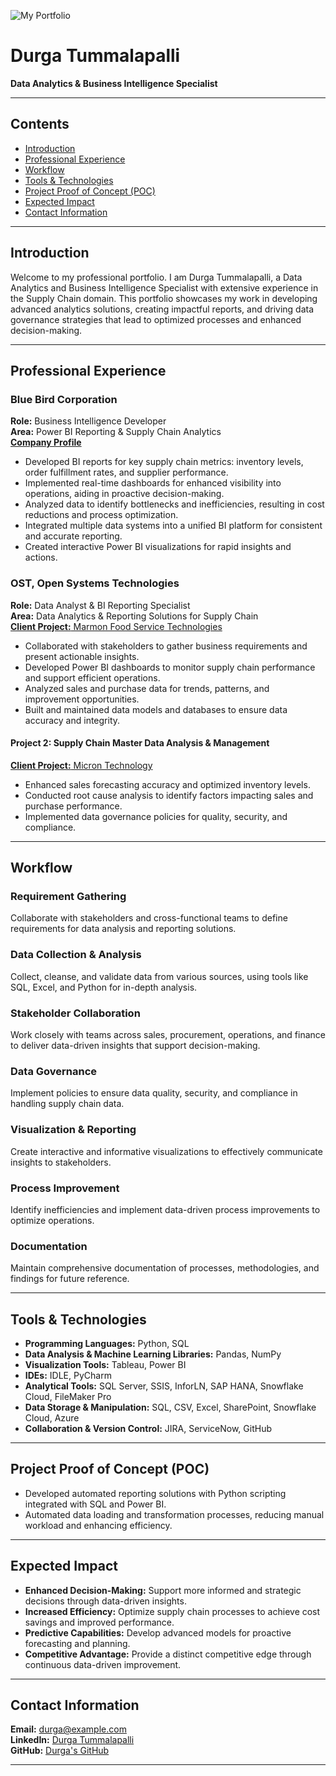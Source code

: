![My Portfolio](https://img.pikbest.com/wp/202346/data-analytics-web-banner-and-business-chart-mockup-featuring-a-3d-rendered-seo-user-interface_9621529.jpg!w700wp)
# Durga Tummalapalli
**Data Analytics & Business Intelligence Specialist**

---

## Contents
- [Introduction](#introduction)
- [Professional Experience](#professional-experience)
- [Workflow](#workflow)
- [Tools & Technologies](#tools--technologies)
- [Project Proof of Concept (POC)](#project-proof-of-concept-poc)
- [Expected Impact](#expected-impact)
- [Contact Information](#contact-information)

---

## Introduction

Welcome to my professional portfolio. I am Durga Tummalapalli, a Data Analytics and Business Intelligence Specialist with extensive experience in the Supply Chain domain. This portfolio showcases my work in developing advanced analytics solutions, creating impactful reports, and driving data governance strategies that lead to optimized processes and enhanced decision-making.

---

## Professional Experience

### Blue Bird Corporation

**Role:** Business Intelligence Developer  
**Area:** Power BI Reporting & Supply Chain Analytics  
[**Company Profile**](https://www.blue-bird.com/)

- Developed BI reports for key supply chain metrics: inventory levels, order fulfillment rates, and supplier performance.
- Implemented real-time dashboards for enhanced visibility into operations, aiding in proactive decision-making.
- Analyzed data to identify bottlenecks and inefficiencies, resulting in cost reductions and process optimization.
- Integrated multiple data systems into a unified BI platform for consistent and accurate reporting.
- Created interactive Power BI visualizations for rapid insights and actions.

### OST, Open Systems Technologies

**Role:** Data Analyst & BI Reporting Specialist  
**Area:** Data Analytics & Reporting Solutions for Supply Chain  
[**Client Project:** Marmon Food Service Technologies](https://marmonfoodservice.com/our-story/)

- Collaborated with stakeholders to gather business requirements and present actionable insights.
- Developed Power BI dashboards to monitor supply chain performance and support efficient operations.
- Analyzed sales and purchase data for trends, patterns, and improvement opportunities.
- Built and maintained data models and databases to ensure data accuracy and integrity.

#### **Project 2: Supply Chain Master Data Analysis & Management**  
[**Client Project:** Micron Technology](https://www.micron.com/about/our-commitment/sourcing-responsibly/supply-chain)

- Enhanced sales forecasting accuracy and optimized inventory levels.
- Conducted root cause analysis to identify factors impacting sales and purchase performance.
- Implemented data governance policies for quality, security, and compliance.

---

## Workflow

### Requirement Gathering

Collaborate with stakeholders and cross-functional teams to define requirements for data analysis and reporting solutions.

### Data Collection & Analysis

Collect, cleanse, and validate data from various sources, using tools like SQL, Excel, and Python for in-depth analysis.

### Stakeholder Collaboration

Work closely with teams across sales, procurement, operations, and finance to deliver data-driven insights that support decision-making.

### Data Governance

Implement policies to ensure data quality, security, and compliance in handling supply chain data.

### Visualization & Reporting

Create interactive and informative visualizations to effectively communicate insights to stakeholders.

### Process Improvement

Identify inefficiencies and implement data-driven process improvements to optimize operations.

### Documentation

Maintain comprehensive documentation of processes, methodologies, and findings for future reference.

---

## Tools & Technologies

- **Programming Languages:** Python, SQL  
- **Data Analysis & Machine Learning Libraries:** Pandas, NumPy  
- **Visualization Tools:** Tableau, Power BI  
- **IDEs:** IDLE, PyCharm  
- **Analytical Tools:** SQL Server, SSIS, InforLN, SAP HANA, Snowflake Cloud, FileMaker Pro  
- **Data Storage & Manipulation:** SQL, CSV, Excel, SharePoint, Snowflake Cloud, Azure  
- **Collaboration & Version Control:** JIRA, ServiceNow, GitHub

---

## Project Proof of Concept (POC)

- Developed automated reporting solutions with Python scripting integrated with SQL and Power BI.
- Automated data loading and transformation processes, reducing manual workload and enhancing efficiency.

---

## Expected Impact

- **Enhanced Decision-Making:** Support more informed and strategic decisions through data-driven insights.
- **Increased Efficiency:** Optimize supply chain processes to achieve cost savings and improved performance.
- **Predictive Capabilities:** Develop advanced models for proactive forecasting and planning.
- **Competitive Advantage:** Provide a distinct competitive edge through continuous data-driven improvement.

---

## Contact Information

**Email:** [durga@example.com](mailto:durga@example.com)  
**LinkedIn:** [Durga Tummalapalli](https://www.linkedin.com/in/durga-saranya/)  
**GitHub:** [Durga's GitHub](https://github.com/durga)

---

